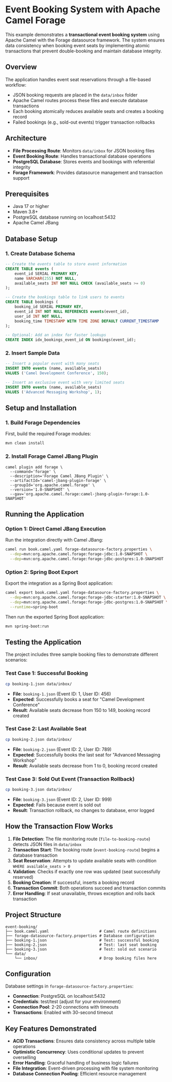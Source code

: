 # Event Booking System with Apache Camel Forage

This example demonstrates a **transactional event booking system** using Apache Camel with the Forage datasource framework. The system ensures data consistency when booking event seats by implementing atomic transactions that prevent double-booking and maintain database integrity.

## Overview

The application handles event seat reservations through a file-based workflow:
- JSON booking requests are placed in the `data/inbox` folder
- Apache Camel routes process these files and execute database transactions
- Each booking atomically reduces available seats and creates a booking record
- Failed bookings (e.g., sold-out events) trigger transaction rollbacks

## Architecture

- **File Processing Route**: Monitors `data/inbox` for JSON booking files
- **Event Booking Route**: Handles transactional database operations
- **PostgreSQL Database**: Stores events and bookings with referential integrity
- **Forage Framework**: Provides datasource management and transaction support

## Prerequisites

- Java 17 or higher
- Maven 3.8+
- PostgreSQL database running on localhost:5432
- Apache Camel JBang

## Database Setup

### 1. Create Database Schema

```sql
-- Create the events table to store event information
CREATE TABLE events (
    event_id SERIAL PRIMARY KEY,
    name VARCHAR(255) NOT NULL,
    available_seats INT NOT NULL CHECK (available_seats >= 0)
);

-- Create the bookings table to link users to events
CREATE TABLE bookings (
    booking_id SERIAL PRIMARY KEY,
    event_id INT NOT NULL REFERENCES events(event_id),
    user_id INT NOT NULL,
    booking_time TIMESTAMP WITH TIME ZONE DEFAULT CURRENT_TIMESTAMP
);

-- Optional: Add an index for faster lookups
CREATE INDEX idx_bookings_event_id ON bookings(event_id);
```

### 2. Insert Sample Data

```sql
-- Insert a popular event with many seats
INSERT INTO events (name, available_seats)
VALUES ('Camel Development Conference', 150);

-- Insert an exclusive event with very limited seats
INSERT INTO events (name, available_seats)
VALUES ('Advanced Messaging Workshop', 1);
```

## Setup and Installation

### 1. Build Forage Dependencies

First, build the required Forage modules:

```bash
mvn clean install
```

### 2. Install Forage Camel JBang Plugin

```
camel plugin add forage \
  --command='forage' \
  --description='Forage Camel JBang Plugin' \
  --artifactId='camel-jbang-plugin-forage' \
  --groupId='org.apache.camel.forage' \
  --version='1.0-SNAPSHOT' \
  --gav='org.apache.camel.forage:camel-jbang-plugin-forage:1.0-SNAPSHOT'
```

## Running the Application

### Option 1: Direct Camel JBang Execution

Run the integration directly with Camel JBang:

```bash
camel run book.camel.yaml forage-datasource-factory.properties \
  --dep=mvn:org.apache.camel.forage:forage-jdbc:1.0-SNAPSHOT \
  --dep=mvn:org.apache.camel.forage:forage-jdbc-postgres:1.0-SNAPSHOT
```

### Option 2: Spring Boot Export

Export the integration as a Spring Boot application:

```bash
camel export book.camel.yaml forage-datasource-factory.properties \
  --dep=mvn:org.apache.camel.forage:forage-jdbc-starter:1.0-SNAPSHOT \
  --dep=mvn:org.apache.camel.forage:forage-jdbc-postgres:1.0-SNAPSHOT \
  --runtime=spring-boot
```

Then run the exported Spring Boot application:

```bash
mvn spring-boot:run
```

## Testing the Application

The project includes three sample booking files to demonstrate different scenarios:

### Test Case 1: Successful Booking
```bash
cp booking-1.json data/inbox/
```
- **File**: `booking-1.json` (Event ID: 1, User ID: 456)
- **Expected**: Successfully books a seat for "Camel Development Conference"
- **Result**: Available seats decrease from 150 to 149, booking record created

### Test Case 2: Last Available Seat
```bash
cp booking-2.json data/inbox/
```
- **File**: `booking-2.json` (Event ID: 2, User ID: 789)
- **Expected**: Successfully books the last seat for "Advanced Messaging Workshop"
- **Result**: Available seats decrease from 1 to 0, booking record created

### Test Case 3: Sold Out Event (Transaction Rollback)
```bash
cp booking-3.json data/inbox/
```
- **File**: `booking-3.json` (Event ID: 2, User ID: 999)
- **Expected**: Fails because event is sold out
- **Result**: Transaction rollback, no changes to database, error logged

## How the Transaction Flow Works

1. **File Detection**: The file monitoring route (`file-to-booking-route`) detects JSON files in `data/inbox`
2. **Transaction Start**: The booking route (`event-booking-route`) begins a database transaction
3. **Seat Reservation**: Attempts to update available seats with condition `WHERE available_seats > 0`
4. **Validation**: Checks if exactly one row was updated (seat successfully reserved)
5. **Booking Creation**: If successful, inserts a booking record
6. **Transaction Commit**: Both operations succeed and transaction commits
7. **Error Handling**: If seat unavailable, throws exception and rolls back transaction

## Project Structure

```
event-booking/
├── book.camel.yaml                      # Camel route definitions
├── forage-datasource-factory.properties # Database configuration
├── booking-1.json                       # Test: successful booking
├── booking-2.json                       # Test: last seat booking
├── booking-3.json                       # Test: sold out scenario
└── data/
    └── inbox/                           # Drop booking files here
```

## Configuration

Database settings in `forage-datasource-factory.properties`:
- **Connection**: PostgreSQL on localhost:5432
- **Credentials**: test/test (adjust for your environment)
- **Connection Pool**: 2-20 connections with timeouts
- **Transactions**: Enabled with 30-second timeout

## Key Features Demonstrated

- **ACID Transactions**: Ensures data consistency across multiple table operations
- **Optimistic Concurrency**: Uses conditional updates to prevent overselling
- **Error Handling**: Graceful handling of business logic failures
- **File Integration**: Event-driven processing with file system monitoring
- **Database Connection Pooling**: Efficient resource management